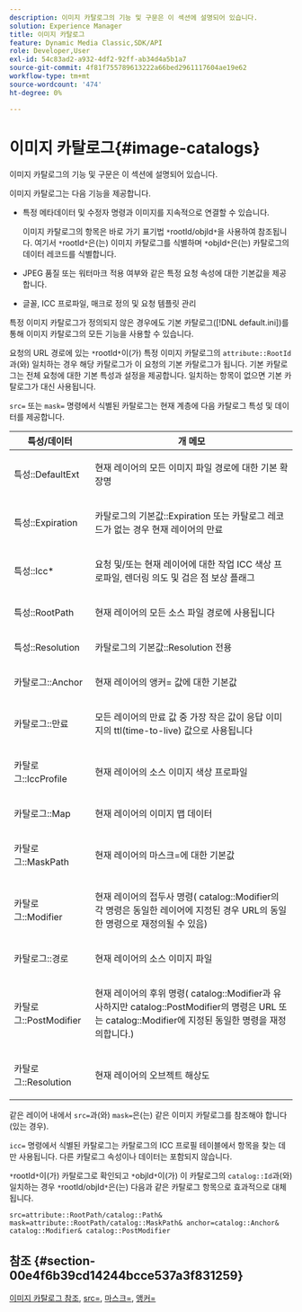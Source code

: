 ```yaml
---
description: 이미지 카탈로그의 기능 및 구문은 이 섹션에 설명되어 있습니다.
solution: Experience Manager
title: 이미지 카탈로그
feature: Dynamic Media Classic,SDK/API
role: Developer,User
exl-id: 54c83ad2-a932-4df2-92ff-ab34d4a5b1a7
source-git-commit: 4f81f755789613222a66bed2961117604ae19e62
workflow-type: tm+mt
source-wordcount: '474'
ht-degree: 0%

---
```


# 이미지 카탈로그{#image-catalogs}

이미지 카탈로그의 기능 및 구문은 이 섹션에 설명되어 있습니다.

이미지 카탈로그는 다음 기능을 제공합니다.

* 특정 메타데이터 및 수정자 명령과 이미지를 지속적으로 연결할 수 있습니다.

  이미지 카탈로그의 항목은 바로 가기 표기법 `*`rootId/objId`*`을 사용하여 참조됩니다. 여기서 `*`rootId`*`은(는) 이미지 카탈로그를 식별하며 `*`objId`*`은(는) 카탈로그의 데이터 레코드를 식별합니다.
* JPEG 품질 또는 워터마크 적용 여부와 같은 특정 요청 속성에 대한 기본값을 제공합니다.
* 글꼴, ICC 프로파일, 매크로 정의 및 요청 템플릿 관리

특정 이미지 카탈로그가 정의되지 않은 경우에도 기본 카탈로그([!DNL default.ini])를 통해 이미지 카탈로그의 모든 기능을 사용할 수 있습니다.

요청의 URL 경로에 있는 `*`rootId`*`이(가) 특정 이미지 카탈로그의 `attribute::RootId`과(와) 일치하는 경우 해당 카탈로그가 이 요청의 기본 카탈로그가 됩니다. 기본 카탈로그는 전체 요청에 대한 기본 특성과 설정을 제공합니다. 일치하는 항목이 없으면 기본 카탈로그가 대신 사용됩니다.

`src=` 또는 `mask=` 명령에서 식별된 카탈로그는 현재 계층에 다음 카탈로그 특성 및 데이터를 제공합니다.

<table id="table_D3FA66EA5D054745900DE5A120885AA8"> 
 <thead> 
  <tr> 
   <th class="entry"> <b> 특성/데이터</b> </th> 
   <th class="entry"> <b>개 메모</b> </th> 
  </tr> 
 </thead>
 <tbody> 
  <tr> 
   <td> <p> <span class="codeph"> 특성::DefaultExt</span> </p> </td> 
   <td> <p> 현재 레이어의 모든 이미지 파일 경로에 대한 기본 확장명 </p> </td> 
  </tr> 
  <tr> 
   <td> <p> <span class="codeph"> 특성::Expiration</span> </p> </td> 
   <td> <p> <span class="codeph"> 카탈로그의 기본값::Expiration</span> 또는 카탈로그 레코드가 없는 경우 현재 레이어의 만료 </p> </td> 
  </tr> 
  <tr> 
   <td> <p> <span class="codeph"> 특성::Icc*</span> </p> </td> 
   <td> <p> 요청 및/또는 현재 레이어에 대한 작업 ICC 색상 프로파일, 렌더링 의도 및 검은 점 보상 플래그 </p> </td> 
  </tr> 
  <tr> 
   <td> <p> <span class="codeph"> 특성::RootPath</span> </p> </td> 
   <td> <p> 현재 레이어의 모든 소스 파일 경로에 사용됩니다 </p> </td> 
  </tr> 
  <tr> 
   <td> <p> <span class="codeph"> 특성::Resolution</span> </p> </td> 
   <td> <p> <span class="codeph"> 카탈로그의 기본값::Resolution</span> 전용 </p> </td> 
  </tr> 
  <tr> 
   <td> <p> <span class="codeph"> 카탈로그::Anchor</span> </p> </td> 
   <td> <p> 현재 레이어의 <span class="codeph"> 앵커=</span> 값에 대한 기본값 </p> </td> 
  </tr> 
  <tr> 
   <td> <p> <span class="codeph"> 카탈로그::만료</span> </p> </td> 
   <td> <p> 모든 레이어의 만료 값 중 가장 작은 값이 응답 이미지의 ttl(time-to-live) 값으로 사용됩니다 </p> </td> 
  </tr> 
  <tr> 
   <td> <p> <span class="codeph"> 카탈로그::IccProfile</span> </p> </td> 
   <td> <p> 현재 레이어의 소스 이미지 색상 프로파일 </p> </td> 
  </tr> 
  <tr> 
   <td> <p> <span class="codeph"> 카탈로그::Map</span> </p> </td> 
   <td> <p> 현재 레이어의 이미지 맵 데이터 </p> </td> 
  </tr> 
  <tr> 
   <td> <p> <span class="codeph"> 카탈로그::MaskPath</span> </p> </td> 
   <td> <p> 현재 레이어의 <span class="codeph"> 마스크=</span>에 대한 기본값 </p> </td> 
  </tr> 
  <tr> 
   <td> <p> <span class="codeph"> 카탈로그::Modifier</span> </p> </td> 
   <td> <p> 현재 레이어의 접두사 명령(<span class="codeph"> catalog::Modifier</span>의 각 명령은 동일한 레이어에 지정된 경우 URL의 동일한 명령으로 재정의될 수 있음) </p> </td> 
  </tr> 
  <tr> 
   <td> <p> <span class="codeph"> 카탈로그::경로</span> </p> </td> 
   <td> <p> 현재 레이어의 소스 이미지 파일 </p> </td> 
  </tr> 
  <tr> 
   <td> <p> <span class="codeph"> 카탈로그::PostModifier</span> </p> </td> 
   <td> <p> 현재 레이어의 후위 명령(<span class="codeph"> catalog::Modifier</span>과 유사하지만 <span class="codeph"> catalog::PostModifier</span>의 명령은 URL 또는 <span class="codeph"> catalog::Modifier</span>에 지정된 동일한 명령을 재정의합니다.) </p> </td> 
  </tr> 
  <tr> 
   <td> <p> <span class="codeph"> 카탈로그::Resolution</span> </p> </td> 
   <td> <p> 현재 레이어의 오브젝트 해상도 </p> </td> 
  </tr> 
 </tbody> 
</table>

같은 레이어 내에서 `src=`과(와) `mask=`은(는) 같은 이미지 카탈로그를 참조해야 합니다(있는 경우).

`icc=` 명령에서 식별된 카탈로그는 카탈로그의 ICC 프로필 테이블에서 항목을 찾는 데만 사용됩니다. 다른 카탈로그 속성이나 데이터는 포함되지 않습니다.

`*`rootId`*`이(가) 카탈로그로 확인되고 `*`objId`*`이(가) 이 카탈로그의 `catalog::Id`과(와) 일치하는 경우 `*`rootId/objId`*`은(는) 다음과 같은 카탈로그 항목으로 효과적으로 대체됩니다.

`src=attribute::RootPath/catalog::Path& mask=attribute::RootPath/catalog::MaskPath& anchor=catalog::Anchor& catalog::Modifier& catalog::PostModifier`

## 참조 {#section-00e4f6b39cd14244bcce537a3f831259}

[이미지 카탈로그 참조](../../../../../is-api/image-catalog/image-serving-api-ref/c-image-catalog-reference/c-overview/c-overview.md#concept-9ce2b6a133de45f783e95cabc5810ac3), [src=](../../../../../is-api/http-ref/image-serving-api-ref/c-http-protocol-reference/c-command-reference/r-src.md#reference-f6506637778c4c69bf106a7924a91ab1), [마스크=](../../../../../is-api/http-ref/image-serving-api-ref/c-http-protocol-reference/c-command-reference/r-mask.md#reference-922254e027404fb890b850e2723ee06e), [앵커=](../../../../../is-api/http-ref/image-serving-api-ref/c-http-protocol-reference/c-command-reference/r-anchor.md#reference-6661e548ab284b82828d8d94c8ddeb7c)
